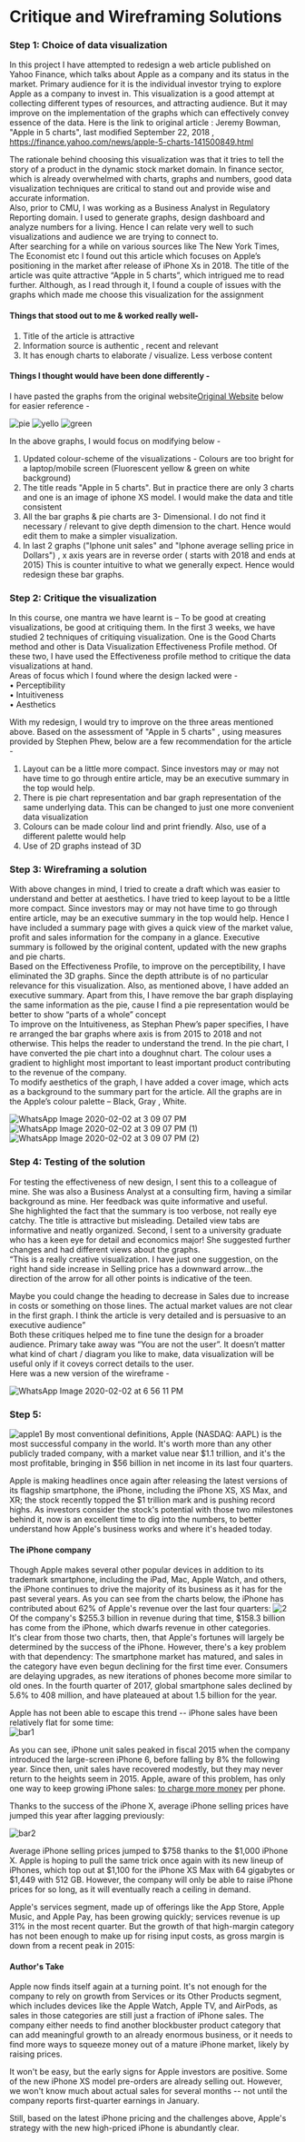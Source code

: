 # Critique and Wireframing Solutions

### Step 1: Choice of data visualization

In this project I have attempted to redesign a web article published on Yahoo Finance, which talks about Apple as a company and its status in the market. Primary audience for it is the individual investor trying to explore Apple as a company to invest in. This visualization is a good attempt at collecting different types of resources, and attracting audience. But it may improve on the implementation of the graphs which can effectively convey essence of the data.
Here is the link to original article : Jeremy Bowman, "Apple in 5 charts", last modified September 22, 2018 , https://finance.yahoo.com/news/apple-5-charts-141500849.html

The rationale behind choosing this visualization was that it tries to tell the story of a product in the dynamic stock market domain. In finance sector, which is already overwhelmed with charts, graphs and numbers, good data visualization techniques are critical to stand out and provide wise and accurate information. 
<br>Also, prior to CMU, I was working as a Business Analyst in Regulatory Reporting domain. I used to generate graphs, design dashboard and analyze numbers for a living. Hence I can relate very well to such visualizations and audience we are trying to connect to. 
<br> After searching for a while on various sources like The New York Times, The Economist etc I found out this article which focuses on Apple’s positioning in the market after release of iPhone Xs in 2018.  The title of the article was quite attractive “Apple in 5 charts”, which intrigued me to read further. Although, as I read through it, I found a couple of issues with the graphs which made me choose this visualization for the assignment

#### Things that stood out to me & worked really well- <br>
1) Title of the article is attractive<br>
2) Information source is authentic , recent and relevant<br>
3) It has enough charts to elaborate / visualize. Less verbose content<br>


#### Things I thought would have been done differently - <br>

I have pasted the graphs from the original website[Original Website](https://finance.yahoo.com/news/apple-5-charts-141500849.html) below for easier reference -







![pie](https://user-images.githubusercontent.com/59716372/73616817-255f0400-45e6-11ea-9e58-84fc5251a6f3.png)
![yello](https://user-images.githubusercontent.com/59716372/73616818-255f0400-45e6-11ea-92ef-d5a2533b9fc5.png)
![green](https://user-images.githubusercontent.com/59716372/73616816-24c66d80-45e6-11ea-9e13-077546ec158b.png)

In the above graphs, I would focus on modifying below - <br>
1) Updated colour-scheme of the visualizations - Colours are too bright for a laptop/mobile screen (Fluorescent yellow & green on white background)<br>
2) The title reads "Apple in 5 charts". But in practice there are only 3 charts and one is an image of iphone XS model. I would make the data and title consistent <br>
3) All the bar graphs & pie charts are 3- Dimensional. I do not find it necessary / relevant to give depth dimension to the chart. Hence would edit them to make a simpler visualization.<br>
4) In last 2 graphs ("Iphone unit sales" and  "Iphone average selling price in Dollars") , x axis years are in reverse order ( starts with 2018 and ends at 2015) This is counter intuitive to what we generally expect. Hence would redesign these bar graphs.


### Step 2: Critique the visualization

In this course, one mantra we have learnt is – To be good at creating visualizations, be good at critiquing them. In the first 3 weeks, we have studied 2 techniques of critiquing visualization. One is the Good Charts method and other is Data Visualization Effectiveness Profile method. 
Of these two, I have used the Effectiveness profile method to critique the data visualizations at hand.<br>
Areas of focus which I found where the design lacked were -<br>
•	Perceptibility <br>
•	Intuitiveness <br>
•	Aesthetics <br>

With my redesign, I would try to improve on the three areas mentioned above. Based on the assessment of "Apple in 5 charts" , using measures provided by Stephen Phew,  below are a few recommendation for the article - <br>

1) Layout can be a little more compact. Since investors may or may not have time to go through entire article, may be an executive summary in the top would help.  <br>
2) There is pie chart representation and bar graph representation of the same underlying data. This can be changed to just one more convenient data visualization <br>
3) Colours can be made colour lind and print friendly. Also, use of a different palette would help<br>
4) Use of 2D graphs instead of 3D


### Step 3: Wireframing a solution

With above changes in mind, I tried to create a draft which was easier to understand and better at aesthetics. I have tried to keep layout to be a little more compact. Since investors may or may not have time to go through entire article, may be an executive summary in the top would help. Hence I have included a summary page with gives a quick view of the market value, profit and sales information for the company in a glance. Executive summary is followed by the original content, updated with the new graphs and pie charts. 
<br>Based on the Effectiveness Profile, to improve on the perceptibility, I have eliminated the 3D graphs. Since the depth attribute is of no particular relevance for this visualization. Also, as mentioned above, I have added an executive summary. Apart from this, I have remove the bar graph displaying the same information as the pie, cause I find a pie representation would be better to show “parts of a whole” concept<br>To improve on the Intuitiveness, as Stephan Phew’s paper specifies,  I have re arranged the bar graphs where axis is from 2015 to 2018 and not otherwise. This helps the reader to understand the trend. In the pie chart, I have converted the pie chart into a doughnut chart. The colour uses a gradient to highlight most important to least important product contributing to the revenue of the company.
<br>To modify aesthetics of the graph, I have added a cover image, which acts as a background to the summary part for the article. All the graphs are in the Apple’s colour palette – Black, Gray , White. 

  
  
![WhatsApp Image 2020-02-02 at 3 09 07 PM](https://user-images.githubusercontent.com/59716372/73617274-e1223280-45ea-11ea-994b-cfc0e045d2f7.jpeg)
![WhatsApp Image 2020-02-02 at 3 09 07 PM (1)](https://user-images.githubusercontent.com/59716372/73617275-e1223280-45ea-11ea-8daa-5eecc7ba8a4f.jpeg)
![WhatsApp Image 2020-02-02 at 3 09 07 PM (2)](https://user-images.githubusercontent.com/59716372/73617273-e1223280-45ea-11ea-99e5-332b1a9f3c50.jpeg)




### Step 4: Testing of the solution 
For testing the effectiveness of new design, I sent this to a colleague of mine. She was also a Business Analyst at a consulting firm, having a similar background as mine. Her feedback was quite informative and useful.
<br>She highlighted the fact that the summary is too verbose, not really eye catchy. The title is attractive but misleading. Detailed view tabs are informative and neatly organized. 
Second, I sent to a university graduate who has a keen eye for detail and economics major! She suggested further changes and had different views about the graphs. <br> 
“This is a really creative visualization. I have just one suggestion, on the right hand side increase in Selling price has a downward arrow...the direction of the arrow for all other points is indicative of the teen. 

Maybe you could change the heading to decrease in Sales due to increase in costs or something on those lines. The actual market values are not clear in the first graph. I think the article is very detailed and is persuasive to an executive audience”
<br> Both these critiques helped me to fine tune the design for a broader audience. Primary take away was “You are not the user”. It doesn’t matter what kind of chart / diagram you like to make, data visualization will be useful only if it coveys correct details to the user. <br>
Here was a new version of the wireframe -

![WhatsApp Image 2020-02-02 at 6 56 11 PM](https://user-images.githubusercontent.com/59716372/73617548-ef258280-45ed-11ea-9f2b-2d59348a49bc.jpeg)

### Step 5: 


![apple1](https://user-images.githubusercontent.com/59716372/73619089-b25f8880-45f9-11ea-9a9e-d7abe5dc76cf.png)
By most conventional definitions, Apple (NASDAQ: AAPL) is the most successful company in the world. It's worth more than any other publicly traded company, with a market value near $1.1 trillion, and it's the most profitable, bringing in $56 billion in net income in its last four quarters.<br>

Apple is making headlines once again after releasing the latest versions of its flagship smartphone, the iPhone, including the iPhone XS, XS Max, and XR; the stock recently topped the $1 trillion mark and is pushing record highs. As investors consider the stock's potential with those two milestones behind it, now is an excellent time to dig into the numbers, to better understand how Apple's business works and where it's headed today.<br>

#### The iPhone company
Though Apple makes several other popular devices in addition to its trademark smartphone, including the iPad, Mac, Apple Watch, and others, the iPhone continues to drive the majority of its business as it has for the past several years. As you can see from the charts below, the iPhone has contributed about 62% of Apple's revenue over the last four quarters:
![2](https://user-images.githubusercontent.com/59716372/73619091-b25f8880-45f9-11ea-9492-050001794855.png)
<br>Of the company's $255.3 billion in revenue during that time, $158.3 billion has come from the iPhone, which dwarfs revenue in other categories.<br>
It's clear from those two charts, then, that Apple's fortunes will largely be determined by the success of the iPhone. However, there's a key problem with that dependency: The smartphone market has matured, and sales in the category have even begun declining for the first time ever. Consumers are delaying upgrades, as new iterations of phones become more similar to old ones. In the fourth quarter of 2017, global smartphone sales declined by 5.6% to 408 million, and have plateaued at about 1.5 billion for the year.<br>

Apple has not been able to escape this trend -- iPhone sales have been relatively flat for some time:<br>
![bar1](https://user-images.githubusercontent.com/59716372/73619090-b25f8880-45f9-11ea-9994-cc3433644fda.png)<br>

As you can see, iPhone unit sales peaked in fiscal 2015 when the company introduced the large-screen iPhone 6, before falling by 8% the following year. Since then, unit sales have recovered modestly, but they may never return to the heights seem in 2015. Apple, aware of this problem, has only one way to keep growing iPhone sales: [to charge more money](https://www.fool.com/investing/2018/09/13/apple-has-quickly-raised-the-entry-price-for-the-i.aspx?&utm_campaign=article&utm_medium=feed&referring_guid=52f68a30-9f6e-43b3-bae1-4f322a1e4247&utm_source=yahoo-host) per phone. <br>

Thanks to the success of the iPhone X, average iPhone selling prices have jumped this year after lagging previously:

![bar2](https://user-images.githubusercontent.com/59716372/73619809-d375a880-45fc-11ea-90b2-831425728b3b.png)<br>

Average iPhone selling prices jumped to $758 thanks to the $1,000 iPhone X. Apple is hoping to pull the same trick once again with its new lineup of iPhones, which top out at $1,100 for the iPhone XS Max with 64 gigabytes or $1,449 with 512 GB. However, the company will only be able to raise iPhone prices for so long, as it will eventually reach a ceiling in demand.<br>

Apple's services segment, made up of offerings like the App Store, Apple Music, and Apple Pay, has been growing quickly; services revenue is up 31% in the most recent quarter. But the growth of that high-margin category has not been enough to make up for rising input costs, as gross margin is down from a recent peak in 2015:<br>

#### Author's Take
Apple now finds itself again at a turning point. It's not enough for the company to rely on growth from Services or its Other Products segment, which includes devices like the Apple Watch, Apple TV, and AirPods, as sales in those categories are still just a fraction of iPhone sales. The company either needs to find another blockbuster product category that can add meaningful growth to an already enormous business, or it needs to find more ways to squeeze money out of a mature iPhone market, likely by raising prices.<br>

It won't be easy, but the early signs for Apple investors are positive. Some of the new iPhone XS model pre-orders are already selling out. However, we won't know much about actual sales for several months -- not until the company reports first-quarter earnings in January.<br>

Still, based on the latest iPhone pricing and the challenges above, Apple's strategy with the new high-priced iPhone is abundantly clear.





